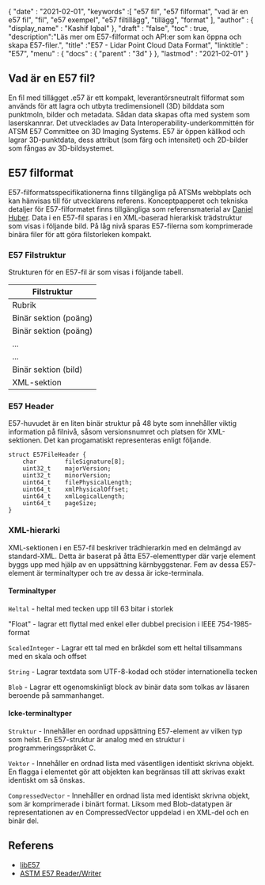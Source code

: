 {
  "date" : "2021-02-01",
  "keywords" :[ "e57 fil", "e57 filformat", "vad är en e57 fil", "fil", "e57 exempel", "e57 filtillägg", "tillägg", "format" ],
  "author" : {
    "display_name" : "Kashif Iqbal"
},
  "draft" : "false",
  "toc" : true,
  "description":"Läs mer om E57-filformat och API:er som kan öppna och skapa E57-filer.",
  "title" :"E57 - Lidar Point Cloud Data Format",
  "linktitle" : "E57",
  "menu" : {
    "docs" : {
      "parent" : "3d"
}
},
  "lastmod" : "2021-02-01"
}

## Vad är en E57 fil?

En fil med tillägget .e57 är ett kompakt, leverantörsneutralt filformat som används för att lagra och utbyta tredimensionell (3D) bilddata som punktmoln, bilder och metadata. Sådan data skapas ofta med system som laserskannrar. Det utvecklades av Data Interoperability-underkommittén för ATSM E57 Committee on 3D Imaging Systems. E57 är öppen källkod och lagrar 3D-punktdata, dess attribut (som färg och intensitet) och 2D-bilder som fångas av 3D-bildsystemet.

## E57 filformat

E57-filformatsspecifikationerna finns tillgängliga på ATSMs webbplats och kan hänvisas till för utvecklarens referens. Konceptpapperet och tekniska detaljer för E57-filformatet finns tillgängliga som referensmaterial av [Daniel Huber](https://paulbourke.net/dataformats/e57/2011-huber-e57-v3.pdf). Data i en E57-fil sparas i en XML-baserad hierarkisk trädstruktur som visas i följande bild. På låg nivå sparas E57-filerna som komprimerade binära filer för att göra filstorleken kompakt.

### E57 Filstruktur

Strukturen för en E57-fil är som visas i följande tabell.

| Filstruktur|
---|
|Rubrik|
|Binär sektion (poäng)|
|Binär sektion (poäng)|
|...|
|...|
|Binär sektion (bild)|
|XML-sektion|

### E57 Header

E57-huvudet är en liten binär struktur på 48 byte som innehåller viktig information på filnivå, såsom versionsnumret och platsen för XML-sektionen. Det kan progamatiskt representeras enligt följande.

```
struct E57FileHeader {
    char        fileSignature[8];
    uint32_t    majorVersion;
    uint32_t    minorVersion;
    uint64_t    filePhysicalLength;
    uint64_t    xmlPhysicalOffset;
    uint64_t    xmlLogicalLength;
    uint64_t    pageSize;
}
```

### XML-hierarki

XML-sektionen i en E57-fil beskriver trädhierarkin med en delmängd av standard-XML. Detta är baserat på åtta E57-elementtyper där varje element byggs upp med hjälp av en uppsättning kärnbyggstenar. Fem av dessa E57-element är terminaltyper och tre av dessa är icke-terminala.

#### Terminaltyper

`Heltal` - heltal med tecken upp till 63 bitar i storlek

"Float" - lagrar ett flyttal med enkel eller dubbel precision i IEEE 754-1985-format

`ScaledInteger` - Lagrar ett tal med en bråkdel som ett heltal tillsammans med en skala och offset

`String` - Lagrar textdata som UTF-8-kodad och stöder internationella tecken

`Blob` - Lagrar ett ogenomskinligt block av binär data som tolkas av läsaren beroende på sammanhanget.

#### Icke-terminaltyper

`Struktur` - Innehåller en oordnad uppsättning E57-element av vilken typ som helst. En E57-struktur är analog med en struktur i programmeringsspråket C.

`Vektor` - Innehåller en ordnad lista med väsentligen identiskt skrivna objekt. En flagga i elementet gör att objekten kan begränsas till att skrivas exakt identiskt om så önskas.

`CompressedVector` - Innehåller en ordnad lista med identiskt skrivna objekt, som är komprimerade i binärt format. Liksom med Blob-datatypen är representationen av en CompressedVector uppdelad i en XML-del och en binär del.

## Referens

* [libE57](http://www.libe57.org/)
* [ASTM E57 Reader/Writer](https://docs.safe.com/fme/html/FME_Desktop_Documentation/FME_ReadersWriters/e57/e57.htm#:~:text=Overview,are%20structured%20as%20a%20tree. )

